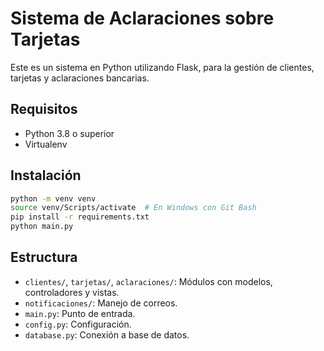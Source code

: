 
# Sistema de Aclaraciones sobre Tarjetas

Este es un sistema en Python utilizando Flask, para la gestión de clientes, tarjetas y aclaraciones bancarias.

## Requisitos

- Python 3.8 o superior
- Virtualenv

## Instalación

```bash
python -m venv venv
source venv/Scripts/activate  # En Windows con Git Bash
pip install -r requirements.txt
python main.py
```

## Estructura

- `clientes/`, `tarjetas/`, `aclaraciones/`: Módulos con modelos, controladores y vistas.
- `notificaciones/`: Manejo de correos.
- `main.py`: Punto de entrada.
- `config.py`: Configuración.
- `database.py`: Conexión a base de datos.
